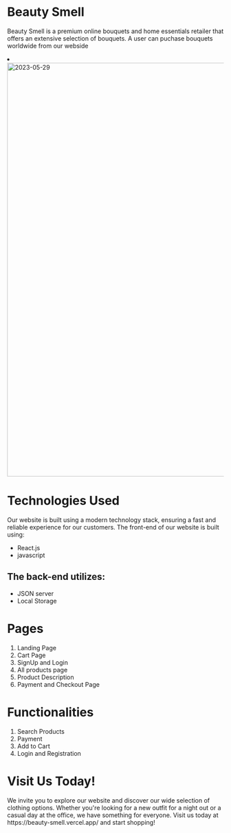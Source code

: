 <h1>Beauty Smell</h1>
<p>Beauty Smell is a premium online bouquets and home essentials retailer that offers an extensive selection of bouquets. A user can puchase bouquets worldwide from our webside</p>
<li></li><img width="960" alt="2023-05-29" src="https://github.com/pawansaini0/aware-carriage-7836/assets/112754696/730c435f-700d-4b48-9c83-9a1e1d9dee74">
<h1>Technologies Used</h1>
<p>Our website is built using a modern technology stack, ensuring a fast and reliable experience for our customers. The front-end of our website is built using:</p>
<ul>
  <li>React.js</li>
  

  <li>javascript</li>
</ul>
<h2>The back-end utilizes:</h2>
<ul>
  <li>JSON server</li>
  <li>Local Storage</li>
</ul>
<h1>Pages</h1>
<ol>
<li>Landing Page</li>
<li>Cart Page</li>
<li>SignUp and Login</li>
<li>All products page</li>
<li>Product Description</li>
<li>Payment and Checkout Page</li>
</ol>
<h1>Functionalities</h1>
<ol>
<li>Search Products</li>
<li>Payment</li>
<li>Add to Cart</li>
<li>Login and Registration</li>
</ol>
<h1>Visit Us Today!</h1>
<p>We invite you to explore our website and discover our wide selection of clothing options. Whether you're looking for a new outfit for a night out or a casual day at the office, we have something for everyone. Visit us today at https://beauty-smell.vercel.app/ and start shopping!</p>

